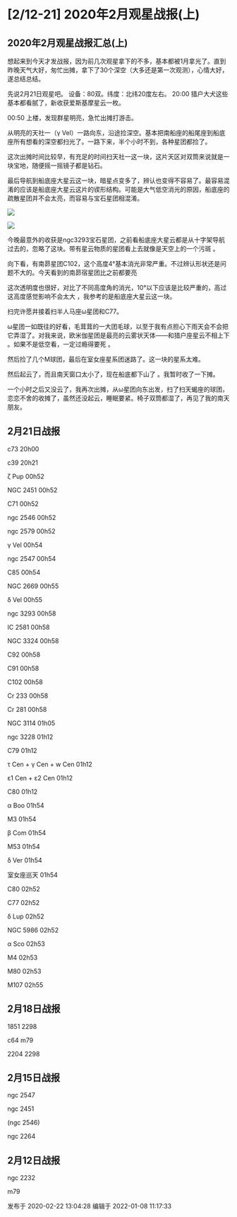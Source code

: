 # [2/12-21] 2020年2月观星战报(上)

## 2020年2月观星战报汇总(上)

想起来到今天才发战报，因为前几次观星拿下的不多，基本都被1月拿光了。直到昨晚天气大好，匆忙出摊，拿下了30个深空（大多还是第一次观测），心情大好，遂总结总结。

先说2月21日观星吧。 设备：80双。纬度：北纬20度左右。 20:00 猎户大犬这些基本都看腻了，新收获爱斯基摩星云一枚。

00:50 上楼，发现群星明亮，急忙出摊打游击。

从明亮的天社一（γ Vel）一路向东，沿途捡深空。基本把南船座的船尾座到船底座所有想看的深空都扫光了。一路下来，半个小时不到，各种星团都捡了。

这次出摊时间比较早，有充足的时间扫天社一这一块，这片天区对双筒来说就是一块宝地，随便摇一摇镜子都是钻石。

最后导航到船底座大星云这一块，暗星点变多了，辨认也变得不容易了。最容易混淆的应该是船底座大星云这片的锲形结构。可能是大气低空消光的原因，船底座的疏散星团并不会太亮，而容易与宝石星团相混淆。

  

![](https://pic2.zhimg.com/v2-c214d28911f7af988f546f6fff7e8193_720w.jpg?source=d16d100b)

  

![](https://pic2.zhimg.com/v2-c65839ccc1987bcc5b89bd42636839a3_720w.jpg?source=d16d100b)

  

今晚最意外的收获是ngc3293宝石星团，之前看船底座大星云都是从十字架导航过去的，忽略了这块。带有星云物质的星团看上去就像是天空上的一个污斑 。

向下看，有南昴星团C102，这个高度4°基本消光非常严重。不过辨认形状还是问题不大的。今天看到的南昴宿星团比之前都要亮

这次透明度也很好，对比了不同高度角的消光，10°以下应该是比较严重的，高过这高度感觉影响不会太大 ，我参考的是船底座大星云这一块。

扫完许愿井接着扫半人马座ω星团和C77。

ω星团一如既往的好看，毛茸茸的一大团毛球，以至于我有点担心下雨天会不会把它弄湿了。对我来说，欧米伽星团是最亮的云雾状天体——和猎户座星云不相上下
。如果不是低空看，一定过瘾得要死 。

然后捡了几个M球团，最后在室女座星系团迷路了。这一块的星系太难。

然后起云了，而且南天窗口太小了，现在船底都下山了 。我暂时收了一下摊。

一个小时之后又没云了，我再次出摊，从ω星团向东出发，扫了扫天蝎座的球团，恋恋不舍的收摊了，虽然还没起云，睡眠要紧。椅子双筒都湿了，再见了我的南天朋友。

## 2月21日战报

c73 20h00

c39 20h21

ζ Pup 00h52

NGC 2451 00h52

C71 00h52

ngc 2546 00h52

ngc 2579 00h52

γ Vel 00h54

ngc 2547 00h54

C85 00h54

NGC 2669 00h55

δ Vel 00h55

ngc 3293 00h58

IC 2581 00h58

NGC 3324 00h58

C92 00h58

C91 00h58

C102 00h58

Cr 233 00h58

Cr 281 00h58

NGC 3114 01h05

ngc 3228 01h12

C79 01h12

τ Cen + γ Cen + w Cen 01h12

ε1 Cen + ε2 Cen 01h12

C80 01h12

α Boo 01h54

M3 01h54

β Com 01h54

M53 01h54

δ Ver 01h54

室女座巡天 01h54

C80 02h52

C77 02h52

δ Lup 02h52

NGC 5986 02h52

α Sco 02h53

M4 02h53

M80 02h53

M107 02h55

## 2月18日战报

1851 2298

c64 m79

2204 2298

## 2月15日战报

ngc 2547

ngc 2451

(ngc 2546)

ngc 2264

## 2月12日战报

ngc 2232

m79

发布于 2020-02-22 13:04:28 编辑于 2022-01-08 11:17:33

